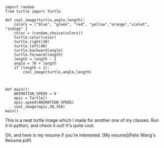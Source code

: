 ```
import random
from turtle import Turtle

def cool_image(turtle,angle,length):
    colors = ["blue", "green", "red", "yellow","orange","violet", "indigo" ]
    color = (random.choice(colors))
    turtle.color(color)
    turtle.right(20)
    turtle.left(40)
    turtle.backward(angle)
    turtle.forward(length)
    length = length - 1
    angle = 70 + length
    if (length > 1):
        cool_image(turtle,angle,length)
       


def main():
    ANIMATION_SPEED = 0
    epic = Turtle()
    epic.speed(ANIMATION_SPEED)
    cool_image(epic,30,150)
main()
```
This is a neat turtle image which I made for another one of my classes. Run it in python, and check it out! It's quite cool.

Oh, and here is my resume if you're interested.
[My resume](Felix Wang's Resume.pdf)
